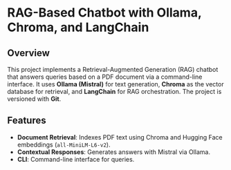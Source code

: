 # RAG-Based Chatbot with Ollama, Chroma, and LangChain

## Overview
This project implements a Retrieval-Augmented Generation (RAG) chatbot that answers queries based on a PDF document via a command-line interface. It uses **Ollama (Mistral)** for text generation, **Chroma** as the vector database for retrieval, and **LangChain** for RAG orchestration. The project is versioned with **Git**.

## Features
- **Document Retrieval**: Indexes PDF text using Chroma and Hugging Face embeddings (`all-MiniLM-L6-v2`).
- **Contextual Responses**: Generates answers with Mistral via Ollama.
- **CLI**: Command-line interface for queries.


